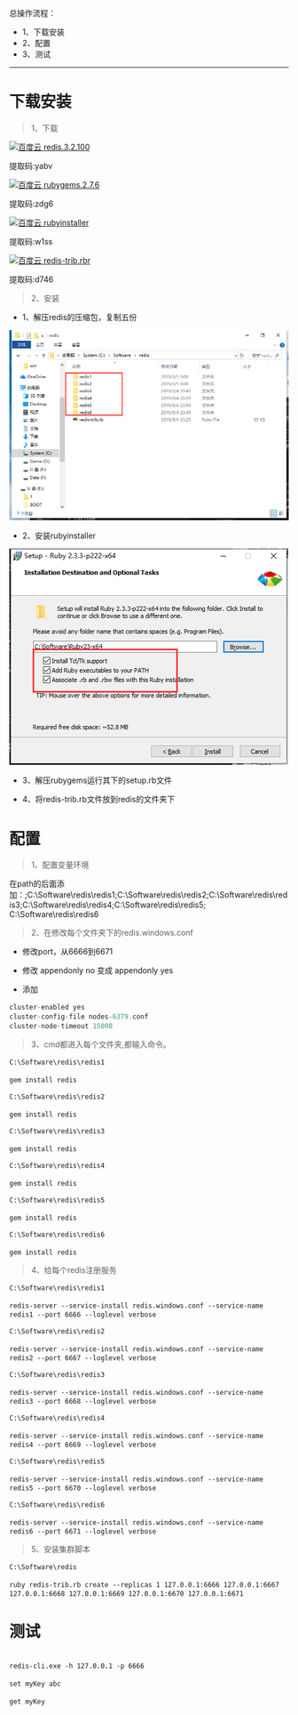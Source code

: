总操作流程：
- 1、下载安装
- 2、配置
- 3、测试

***

# 下载安装


> 1、下载

[![](https://img.shields.io/badge/百度云-redis.3.2.100-green.svg "百度云 redis.3.2.100")](https://pan.baidu.com/s/1rCWvJ_0k0z1gNXo8EA8J7w)

提取码:yabv

[![](https://img.shields.io/badge/百度云-rubygems.2.7.6-green.svg "百度云 rubygems.2.7.6")](https://pan.baidu.com/s/1xjMO3JbBFD-9PzV4C4vLCg)

提取码:zdg6

[![](https://img.shields.io/badge/百度云-rubyinstaller-green.svg "百度云 rubyinstaller")](https://pan.baidu.com/s/1NfZgVO8NYfNyRkRicy9i8g)

提取码:w1ss


[![](https://img.shields.io/badge/百度云-redis--trib.rb-green.svg "百度云 redis-trib.rbr")](https://pan.baidu.com/s/1w2db6eZX1t29cdwKEPmyQA)

提取码:d746

>2、安装

- 1、解压redis的压缩包，复制五份

![](image/2-1.png)

- 2、安装rubyinstaller

![](image/2-2.png)

- 3、解压rubygems运行其下的setup.rb文件

- 4、将redis-trib.rb文件放到redis的文件夹下

# 配置

>1、配置变量环境

在path的后面添加：;C:\Software\redis\redis1;C:\Software\redis\redis2;C:\Software\redis\redis3;C:\Software\redis\redis4;C:\Software\redis\redis5;
C:\Software\redis\redis6

> 2、在修改每个文件夹下的redis.windows.conf

- 修改port，从6666到6671

- 修改 appendonly no 变成 appendonly yes

- 添加

```java
cluster-enabled yes
cluster-config-file nodes-6379.conf
cluster-node-timeout 15000
```

> 3、cmd都进入每个文件夹,都输入命令。

```
C:\Software\redis\redis1

gem install redis
```

```
C:\Software\redis\redis2

gem install redis
```

```
C:\Software\redis\redis3

gem install redis
```

```
C:\Software\redis\redis4

gem install redis
```

```
C:\Software\redis\redis5

gem install redis
```

```
C:\Software\redis\redis6

gem install redis
```

> 4、给每个redis注册服务

```
C:\Software\redis\redis1

redis-server --service-install redis.windows.conf --service-name redis1 --port 6666 --loglevel verbose

```

```
C:\Software\redis\redis2

redis-server --service-install redis.windows.conf --service-name redis2 --port 6667 --loglevel verbose

```

```
C:\Software\redis\redis3

redis-server --service-install redis.windows.conf --service-name redis3 --port 6668 --loglevel verbose

```

```
C:\Software\redis\redis4

redis-server --service-install redis.windows.conf --service-name redis4 --port 6669 --loglevel verbose

```

```
C:\Software\redis\redis5

redis-server --service-install redis.windows.conf --service-name redis5 --port 6670 --loglevel verbose

```

```
C:\Software\redis\redis6

redis-server --service-install redis.windows.conf --service-name redis6 --port 6671 --loglevel verbose

```

> 5、安装集群脚本

```
C:\Software\redis

ruby redis-trib.rb create --replicas 1 127.0.0.1:6666 127.0.0.1:6667 127.0.0.1:6668 127.0.0.1:6669 127.0.0.1:6670 127.0.0.1:6671

```


# 测试

```

redis-cli.exe -h 127.0.0.1 -p 6666

set myKey abc

get myKey

```
